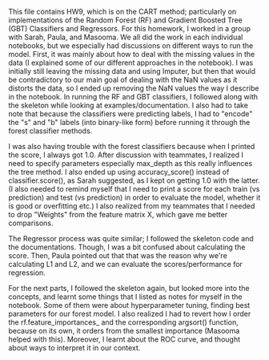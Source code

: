 This file contains HW9, which is on the CART method; particularly on implementations of the Random Forest (RF) and Gradient Boosted Tree (GBT) Classifiers and Regressors. For this homework, I worked in a group with Sarah, Paula, and Masooma. We all did the work in each individual notebooks, but we especially had discussions on different ways to run the model. 
First, it was mainly about how to deal with the missing values in the data (I explained some of our different approaches in the notebook). I was initially still leaving the missing data and using Imputer, but then that would be contradictory to our main goal of dealing with the NaN values as it distorts the data, so I ended up removing the NaN values the way I describe in the notebook. In running the RF and GBT classifiers, I followed along with the skeleton while looking at examples/documentation. I also had to take note that because the classifiers were predicting labels, I had to "encode" the "s" and "b" labels (into binary-like form) before running it through the forest classifier methods. 

I was also having trouble with the forest classifiers because when I printed the score, I always got 1.0. After discussion with teammates, I realized I need to specify parameters especially max_depth as this really influences the tree method. I also ended up using accuracy_score() instead of classifier.score(), as Sarah suggested, as I kept on getting 1.0 with the latter. (I also needed to remind myself that I need to print a score for each train (vs prediction) and test (vs prediction) in order to evaluate the model, whether it is good or overfitting etc.) I also realized from my teammates that I needed to drop "Weights" from the feature matrix X, which gave me better comparisons. 

The Regressor process was quite similar; I followed the skeleton code and the documentations. Though, I was a bit confused about calculating the score. Then, Paula pointed out that that was the reason why we're calculating L1 and L2, and we can evaluate the scores/performance for regression.

For the next parts, I followed the skeleton again, but looked more into the concepts, and learnt some things that I listed as notes for myself in the notebook. Some of them were about hyperparameter tuning, finding best parameters for our forest model. I also realized I had to revert how I order the rf.feature_importances_ and the corresponding argsort() function, because on its own, it orders from the smallest importance (Masooma helped with this). Moreover, I learnt about the ROC curve, and thought about ways to interpret it in our context. 






